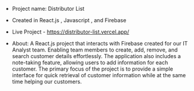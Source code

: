 - Project name: Distributor List
- Created in React.js , Javascript , and Firebase
- Live Project - https://distributor-list.vercel.app/


- About: A React.js project that interacts with Firebase created for our IT Analyst team. Enabling team members to create, add, remove, and search customer details effortlessly. The application also includes a note-taking feature, allowing users to add information for each customer. The primary focus of the project is to provide a simple interface for quick retrieval of customer information while at the same time helping our customers.

